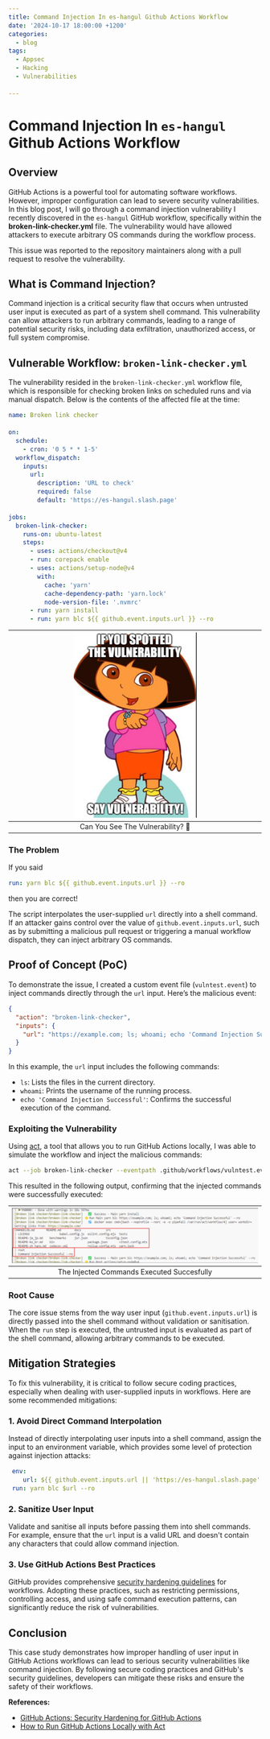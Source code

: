 ```yaml
---
title: Command Injection In es-hangul Github Actions Workflow 
date: '2024-10-17 18:00:00 +1200'
categories:
  - blog
tags:
  - Appsec
  - Hacking
  - Vulnerabilities

---
```


# Command Injection In `es-hangul` Github Actions Workflow 

## Overview

GitHub Actions is a powerful tool for automating software workflows. However, improper configuration can lead to severe security vulnerabilities. In this blog post, I will go through a command injection vulnerability I recently discovered in the `es-hangul` GitHub workflow, specifically within the **broken-link-checker.yml** file. The vulnerability would have allowed attackers to execute arbitrary OS commands during the workflow process. 

This issue was reported to the repository maintainers along with a pull request to resolve the vulnerability.

## What is Command Injection?

Command injection is a critical security flaw that occurs when untrusted user input is executed as part of a system shell command. This vulnerability can allow attackers to run arbitrary commands, leading to a range of potential security risks, including data exfiltration, unauthorized access, or full system compromise.

## Vulnerable Workflow: `broken-link-checker.yml`

The vulnerability resided in the `broken-link-checker.yml` workflow file, which is responsible for checking broken links on scheduled runs and via manual dispatch. Below is the contents of the affected file at the time:


```yaml
name: Broken link checker

on:
  schedule:
    - cron: '0 5 * * 1-5'
  workflow_dispatch:
    inputs: 
      url: 
        description: 'URL to check'
        required: false
        default: 'https://es-hangul.slash.page'

jobs:
  broken-link-checker:
    runs-on: ubuntu-latest
    steps:
      - uses: actions/checkout@v4
      - run: corepack enable
      - uses: actions/setup-node@v4
        with:
          cache: 'yarn'
          cache-dependency-path: 'yarn.lock'
          node-version-file: '.nvmrc'
      - run: yarn install
      - run: yarn blc ${{ github.event.inputs.url }} --ro

```
| <img src='https://github.com/Hotanya/hotanya.github.io/blob/master/images/doraVulnerability.png' height=50% width=50%> |
|:--:|
| Can You See The Vulnerability? 👀 |

### The Problem

If you said

```yaml
run: yarn blc ${{ github.event.inputs.url }} --ro
```

then you are correct!

The script interpolates the user-supplied `url` directly into a shell command. If an attacker gains control over the value of `github.event.inputs.url`, such as by submitting a malicious pull request or triggering a manual workflow dispatch, they can inject arbitrary OS commands.

## Proof of Concept (PoC)

To demonstrate the issue, I created a custom event file (`vulntest.event`) to inject commands directly through the `url` input. Here’s the malicious event:

```json
{
  "action": "broken-link-checker",
  "inputs": {
    "url": "https://example.com; ls; whoami; echo 'Command Injection Successful'"
  }
}
```

In this example, the `url` input includes the following commands:

- `ls`: Lists the files in the current directory.
- `whoami`: Prints the username of the running process.
- `echo 'Command Injection Successful'`: Confirms the successful execution of the command.

### Exploiting the Vulnerability

Using [act](https://github.com/nektos/act), a tool that allows you to run GitHub Actions locally, I was able to simulate the workflow and inject the malicious commands:

```bash
act --job broken-link-checker --eventpath .github/workflows/vulntest.event
```

This resulted in the following output, confirming that the injected commands were successfully executed:

| ![Command Injection Proof](/images/workflowInjection.png) |
|:--:|
| The Injected Commands Executed Succesfully |

### Root Cause

The core issue stems from the way user input (`github.event.inputs.url`) is directly passed into the shell command without validation or sanitisation. When the `run` step is executed, the untrusted input is evaluated as part of the shell command, allowing arbitrary commands to be executed.

## Mitigation Strategies

To fix this vulnerability, it is critical to follow secure coding practices, especially when dealing with user-supplied inputs in workflows. Here are some recommended mitigations:

### 1. Avoid Direct Command Interpolation

Instead of directly interpolating user inputs into a shell command, assign the input to an environment variable, which provides some level of protection against injection attacks:

```yaml
 env:
    url: ${{ github.event.inputs.url || 'https://es-hangul.slash.page' }}
 run: yarn blc $url --ro
```

### 2. Sanitize User Input

Validate and sanitise all inputs before passing them into shell commands. For example, ensure that the `url` input is a valid URL and doesn't contain any characters that could allow command injection.

### 3. Use GitHub Actions Best Practices

GitHub provides comprehensive [security hardening guidelines](https://docs.github.com/en/actions/security-guides/security-hardening-for-github-actions) for workflows. Adopting these practices, such as restricting permissions, controlling access, and using safe command execution patterns, can significantly reduce the risk of vulnerabilities.

## Conclusion

This case study demonstrates how improper handling of user input in GitHub Actions workflows can lead to serious security vulnerabilities like command injection. By following secure coding practices and GitHub's security guidelines, developers can mitigate these risks and ensure the safety of their workflows.

**References:**

- [GitHub Actions: Security Hardening for GitHub Actions](https://docs.github.com/en/actions/security-guides/security-hardening-for-github-actions)
- [How to Run GitHub Actions Locally with Act](https://www.freecodecamp.org/news/how-to-run-github-actions-locally/)